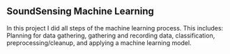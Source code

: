 ## SoundSensing Machine Learning

In this project I did all steps of the machine learning process.  This includes: Planning for data gathering, gathering and recording data, classification, preprocessing/cleanup, and applying a machine learning model.

